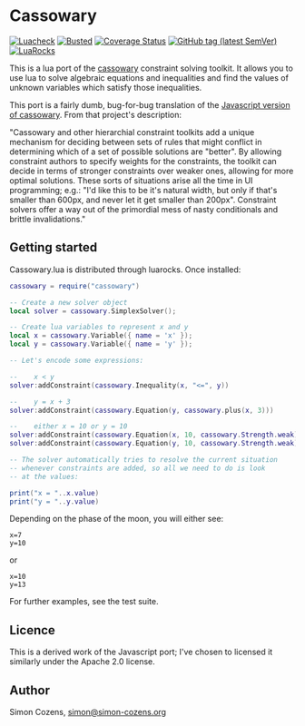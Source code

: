 # Cassowary

[![Luacheck](https://github.com/sile-typesetter/cassowary.lua/workflows/Luacheck/badge.svg)](https://github.com/sile-typesetter/cassowary.lua/actions)
[![Busted](https://github.com/sile-typesetter/cassowary.lua/workflows/Busted/badge.svg)](https://github.com/sile-typesetter/cassowary.lua/actions)
[![Coverage Status](https://coveralls.io/repos/github/sile-typesetter/cassowary.lua/badge.svg?branch=master)](https://coveralls.io/github/sile-typesetter/cassowary.lua?branch=master)
[![GitHub tag (latest SemVer)](https://img.shields.io/github/v/tag/sile-typesetter/cassowary.lua)](https://github.com/sile-typesetter/cassowary.lua/releases)
[![LuaRocks](https://img.shields.io/luarocks/v/simoncozens/cassowary)](https://luarocks.org/modules/simoncozens/cassowary)

This is a lua port of the [cassowary](http://constraints.cs.washington.edu/cassowary/)
constraint solving toolkit. It allows you to use lua to solve algebraic equations and
inequalities and find the values of unknown variables which satisfy those inequalities.

This port is a fairly dumb, bug-for-bug translation of the 
[Javascript version of cassowary](https://github.com/slightlyoff/cassowary.js). From that
project's description:

"Cassowary and other hierarchial constraint toolkits add a unique mechanism for deciding between sets of rules that might conflict in determining which of a set of possible solutions are "better". By allowing constraint authors to specify weights for the constraints, the toolkit can decide in terms of stronger constraints over weaker ones, allowing for more optimal solutions. These sorts of situations arise all the time in UI programming; e.g.: "I'd like this to be it's natural width, but only if that's smaller than 600px, and never let it get smaller than 200px". Constraint solvers offer a way out of the primordial mess of nasty conditionals and brittle invalidations."

## Getting started

Cassowary.lua is distributed through luarocks. Once installed:

```lua
cassowary = require("cassowary")

-- Create a new solver object
local solver = cassowary.SimplexSolver();

-- Create lua variables to represent x and y
local x = cassowary.Variable({ name = 'x' });
local y = cassowary.Variable({ name = 'y' });

-- Let's encode some expressions:

--    x < y
solver:addConstraint(cassowary.Inequality(x, "<=", y))

--    y = x + 3
solver:addConstraint(cassowary.Equation(y, cassowary.plus(x, 3)))

--    either x = 10 or y = 10
solver:addConstraint(cassowary.Equation(x, 10, cassowary.Strength.weak))
solver:addConstraint(cassowary.Equation(y, 10, cassowary.Strength.weak))

-- The solver automatically tries to resolve the current situation
-- whenever constraints are added, so all we need to do is look
-- at the values:

print("x = "..x.value)
print("y = "..y.value)
```

Depending on the phase of the moon, you will either see:

```
x=7
y=10
```

or

```
x=10
y=13
```

For further examples, see the test suite.

## Licence

This is a derived work of the Javascript port; I've chosen to
licensed it similarly under the Apache 2.0 license.

## Author

Simon Cozens, <simon@simon-cozens.org>
